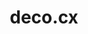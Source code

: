---
codehost: https://github.com/https://github.com/deco-cx
linkedin: https://linkedin.com/company/deco-cx
logohandle: decocx
sort: decocx
title: deco.cx
website: https://deco.cx/
---